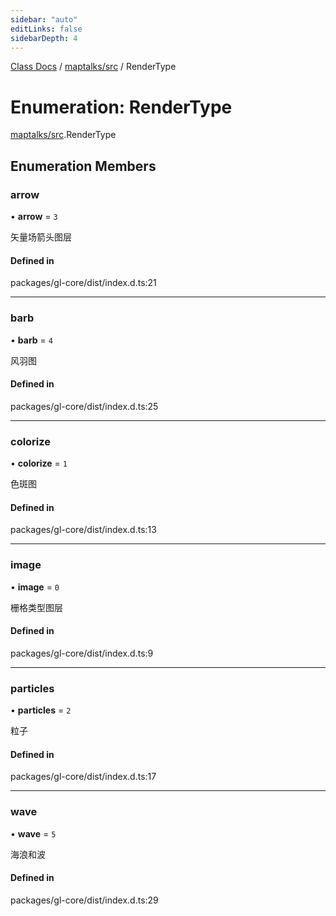 ```yaml
---
sidebar: "auto"
editLinks: false
sidebarDepth: 4
---
```


[Class Docs](../index.md) / [maptalks/src](../modules/maptalks_src.md) / RenderType

# Enumeration: RenderType

[maptalks/src](../modules/maptalks_src.md).RenderType

## Enumeration Members

### arrow

• **arrow** = ``3``

矢量场箭头图层

#### Defined in

packages/gl-core/dist/index.d.ts:21

___

### barb

• **barb** = ``4``

风羽图

#### Defined in

packages/gl-core/dist/index.d.ts:25

___

### colorize

• **colorize** = ``1``

色斑图

#### Defined in

packages/gl-core/dist/index.d.ts:13

___

### image

• **image** = ``0``

栅格类型图层

#### Defined in

packages/gl-core/dist/index.d.ts:9

___

### particles

• **particles** = ``2``

粒子

#### Defined in

packages/gl-core/dist/index.d.ts:17

___

### wave

• **wave** = ``5``

海浪和波

#### Defined in

packages/gl-core/dist/index.d.ts:29
